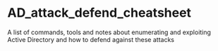 # AD_attack_defend_cheatsheet
A list of commands, tools and notes about enumerating and exploiting Active Directory and how to defend against these attacks
